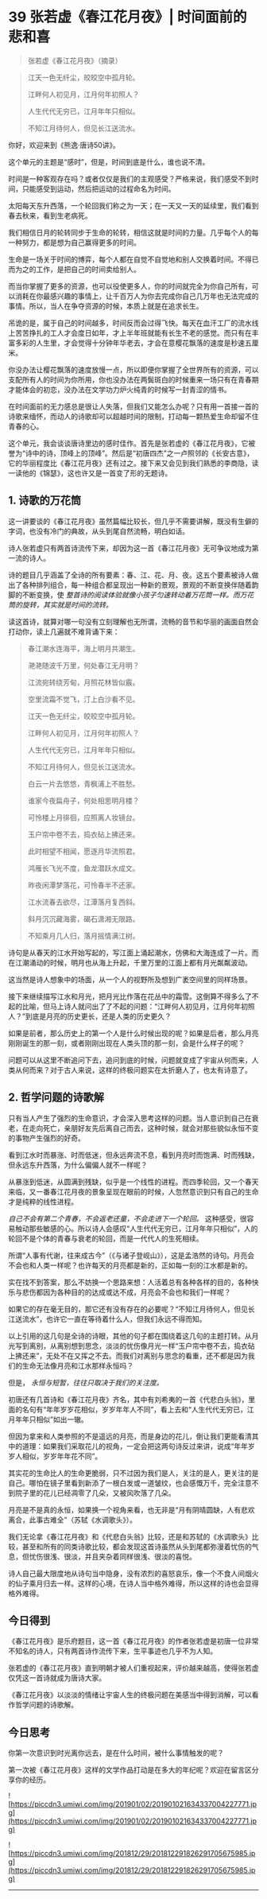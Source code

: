 # 39 张若虚《春江花月夜》| 时间面前的悲和喜

> 张若虚《春江花月夜》（摘录）

> 江天一色无纤尘，皎皎空中孤月轮。
> 
> 江畔何人初见月，江月何年初照人？
> 
> 人生代代无穷已，江月年年只相似。
> 
> 不知江月待何人，但见长江送流水。

你好，欢迎来到《熊逸·唐诗50讲》。

这个单元的主题是“感时”，但是，时间到底是什么，谁也说不清。

时间是一种客观存在吗？或者仅仅是我们的主观感受？严格来说，我们感受不到时间，只能感受到运动，然后把运动的过程命名为时间。

太阳每天东升西落，一个轮回我们称之为一天；在一天又一天的延续里，我们看到春去秋来，看到生老病死。

我们相信日月的轮转同步于生命的轮转，相信这就是时间的力量。几乎每个人的每一种努力，都是想为自己赢得更多的时间。

生命是一场关于时间的博弈，每个人都在自觉不自觉地和别人交换着时间。不得已而为之的工作，是把自己的时间卖给别人。

而当你掌握了更多的资源，也可以役使更多人，你的时间就完全为你自己所有，可以消耗在你最感兴趣的事情上，让千百万人为你去完成你自己几万年也无法完成的事情。所以，当人在争夺资源的时候，本质上就是在追求长生。

吊诡的是，属于自己的时间越多，时间反而会过得飞快。每天在血汗工厂的流水线上苦苦挣扎的工人才会度日如年，才上半年班就能有长生不老的感觉。而只有在丰富多彩的人生里，才会觉得十分钟年华老去，才会在意樱花飘落的速度是秒速五厘米。

你没办法让樱花飘落的速度放慢一点，所以即便你掌握了全世界所有的资源，可以支配所有人的时间为你所用，你也没办法在两鬓斑白的时候重来一场只有在青春期才能体会的初恋，没办法在文学功力炉火纯青的时候写一封青涩的情书。

在时间面前的无力感总是很让人失落，但我们又能怎么办呢？只有用一首接一首的诗歌来缅怀，而动人的诗歌却可以超越时间的限制，打动每一颗热爱生命却留不住青春的心。

这个单元，我会谈谈唐诗里边的感时佳作。首先是张若虚的《春江花月夜》，它被誉为“诗中的诗，顶峰上的顶峰”。然后是“初唐四杰”之一卢照邻的《长安古意》，它的华丽程度比《春江花月夜》还有过之。接下来又会见到我们熟悉的李商隐，读一读他的《锦瑟》，这也许又是一首变了形的无题诗。

## 1. 诗歌的万花筒

这一讲要谈的《春江花月夜》虽然篇幅比较长，但几乎不需要讲解，既没有生僻的字词，也没有冷门的典故，从头到尾自然流畅，明白如话。

诗人张若虚只有两首诗流传下来，却因为这一首《春江花月夜》无可争议地成为第一流的诗人。

诗的题目几乎涵盖了全诗的所有要素：春、江、花、月、夜。这五个要素被诗人做出了各种排列组合，每一种组合都呈现出一种新的景观，景观的不断变换伴随着韵脚的不断变换，使 *整首诗的阅读体验就像小孩子匀速转动着万花筒一样。而万花筒的旋转，其实就是时间的流转。*

读这首诗，就算对哪一句没有立刻理解也无所谓，流畅的音节和华丽的画面自然会打动你，读上几遍就不难背诵下来：

> 春江潮水连海平，海上明月共潮生。
> 
> 滟滟随波千万里，何处春江无月明？
> 
> 江流宛转绕芳甸，月照花林皆似霰。
> 
> 空里流霜不觉飞，汀上白沙看不见。
> 
> 江天一色无纤尘，皎皎空中孤月轮。
> 
> 江畔何人初见月，江月何年初照人？
> 
> 人生代代无穷已，江月年年只相似。
> 
> 不知江月待何人，但见长江送流水。
> 
> 白云一片去悠悠，青枫浦上不胜愁。
> 
> 谁家今夜扁舟子，何处相思明月楼？
> 
> 可怜楼上月徘徊，应照离人妆镜台。
> 
> 玉户帘中卷不去，捣衣砧上拂还来。
> 
> 此时相望不相闻，愿逐月华流照君。
> 
> 鸿雁长飞光不度，鱼龙潜跃水成文。
> 
> 昨夜闲潭梦落花，可怜春半不还家。
> 
> 江水流春去欲尽，江潭落月复西斜。
> 
> 斜月沉沉藏海雾，碣石潇湘无限路。
> 
> 不知乘月几人归，落月摇情满江树。

诗句是从春天的江水开始写起的，写江面上涌起潮水，仿佛和大海连成了一片。而在江潮涌动的时候，明月也从海上升起，千里万里的江面上都有月光粼粼波动。

这当然是诗人想象中的场面，从一个人的视野所及想到广袤空间里的同样场景。

接下来继续描写江水和月光，把月光比作落在花丛中的霜雪。这倒算不得多么了不起的比喻，但马上诗人就问出了了不起的问题：“江畔何人初见月，江月何年初照人？”到底是月亮的历史更长，还是人类的历史更久？

如果是前者，那么历史上的第一个人是什么时候出现的呢？如果是后者，那么月亮刚刚诞生的那一刻，或者刚刚出现在人类头顶的那一刻，会是什么样子的呢？

问题可以从这里不断追问下去，追问到底的时候，问题就变成了宇宙从何而来，人类从何而来？对于古人来说，这样的终极问题实在太折磨人了，也太有诗意了。

## 2. 哲学问题的诗歌解

只有当人产生了强烈的生命意识，才会深入思考这样的问题。当人意识到自己在衰老，在走向死亡，亲朋好友先后离自己而去，这种时候，就会对那些貌似永恒不变的事物产生强烈的好奇。

看到江水时而暴涨、时而低迷，但永远奔流不息，看到月亮时而饱满、时而残缺，但永远东升西落，为什么偏偏人就不一样呢？

从暴涨到低迷，从圆满到残缺，似乎是一个线性的进程。而四季轮回，又一个春天来临，又一番春江花月夜的景象呈现在眼前的时候，人忽然意识到只有自己的生命才是纯粹的线性进程。

 *自己不会有第二个青春，不会返老还童，不会走进下一个轮回。* 这种感受，很容易触动那些敏感的心。所以诗人会感叹“人生代代无穷已，江月年年只相似”，人的轮回不是个体的青春与衰老的轮回，而是一代代人的生死相续。

所谓“人事有代谢，往来成古今”（《与诸子登岘山》），这是孟浩然的诗句。月亮会不会也和人类一样呢？也许每天的月亮都是新的，正如每一刻的江水都是新的。

实在找不到答案，那么不妨换一个思路来想：人活着总有各种各样的目的，各种快乐与悲伤都因为各种目的的达成或达不成，月亮会不会也和我们一样呢？

如果它的存在毫无目的，那它还有没有存在的必要呢？“不知江月待何人，但见长江送流水”，也许它一直在等待着什么人，但我们永远不得而知。

以上引用的这几句是全诗的诗眼，其他的句子都在围绕着这几句的主题打转。从月光写到离别，从离别想到思念，淡淡的忧伤像月光一样“玉户帘中卷不去，捣衣砧上拂还来”，无处不在又挥之不去。而我们对离别与思念的看重，还不都是因为我们的生命无法像月亮和江水那样永恒吗？

但是， *永恒与短暂，往往只取决于我们的关注度。*

初唐还有几首诗和《春江花月夜》齐名，其中有刘希夷的一首《代悲白头翁》，里面的名句有“年年岁岁花相似，岁岁年年人不同”，看上去和“人生代代无穷已，江月年年只相似”如出一辙。

但因为拿来和人类参照的不是遥远的月亮，而是身边的花儿，倒让我们更能看清其中的道理：如果我们采取花儿的视角，一定会把这两句诗反过来讲，说成“年年岁岁人相似，岁岁年年花不同”。

其实花的生命比人的生命更脆弱，只不过因为我们是人，关注的是人，更关注的是自己。哪怕在镜子里看到新添了一根白发或一道皱纹，也会感慨万千，完全注意不到院子里的花儿已经凋零了几朵，又被风吹落了几朵。

月亮是不是真的永恒，如果换一个视角来看，也无非是“月有阴晴圆缺，人有悲欢离合，此事古难全”（苏轼《水调歌头》）。

我们无论拿《春江花月夜》和《代悲白头翁》比较，还是和苏轼的《水调歌头》比较，甚至和所有的同类诗歌比较，都会发现这首诗虽然从头到尾都弥漫着忧伤的气息，但忧伤很浅、很淡，并且夹杂着同样很浅、很淡的喜悦。

诗人自己最大限度地从诗句当中隐身，没有浓烈的喜怒哀乐，像一个不食人间烟火的仙子乘月归去一样。这样的心境，在诗人当中格外难得，所以这样的诗也会显得格外难得。

## 今日得到

《春江花月夜》是乐府题目，这一首《春江花月夜》的作者张若虚是初唐一位非常不知名的诗人，只有两首诗作流传下来，生平事迹也几乎不为人知。

张若虚的《春江花月夜》直到明朝才被人们重视起来，评价越来越高，使得张若虚仅凭这一首诗就成为唐诗大家。

《春江花月夜》以淡淡的情绪让宇宙人生的终极问题在美感当中得到消解，可以看作哲学问题的诗歌解。

## 今日思考

你第一次意识到时光离你远去，是在什么时间，被什么事情触发的呢？

第一次被《春江花月夜》这样的文学作品打动是在多大的年纪呢？欢迎在留言区分享你的经历。

![https://piccdn3.umiwi.com/img/201901/02/201901021634337004227771.jpg](https://piccdn3.umiwi.com/img/201901/02/201901021634337004227771.jpg)

![https://piccdn3.umiwi.com/img/201812/29/201812291826291705675985.jpg](https://piccdn3.umiwi.com/img/201812/29/201812291826291705675985.jpg)

---
